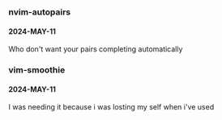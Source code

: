 ### nvim-autopairs
#### 2024-MAY-11
Who don't want your pairs completing automatically


### vim-smoothie
#### 2024-MAY-11
I was needing it because i was losting my self when i've used <C-d> <C-u>

